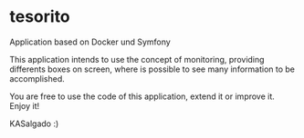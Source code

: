 # tesorito
Application based on Docker und Symfony

This application intends to use the concept of monitoring, providing differents boxes on screen, where is possible to see
many information to be accomplished.

You are free to use the code of this application, extend it or improve it. Enjoy it!

KASalgado
:)
